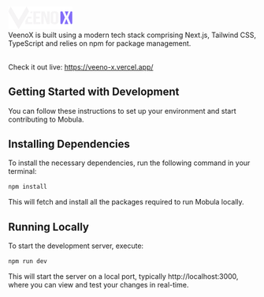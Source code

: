 <img src="./public/veenox/veenox-text.png" width="130" h="auto" alt="VeenoX Logo" />

<br />
VeenoX is built using a modern tech stack comprising Next.js, Tailwind CSS, TypeScript and relies on npm for package management.
<br />
<br />

Check it out live: https://veeno-x.vercel.app/
<br />

## Getting Started with Development

You can follow these instructions to set up your environment and start contributing to Mobula.

## Installing Dependencies

To install the necessary dependencies, run the following command in your terminal:
<br />

```bash
npm install
```

This will fetch and install all the packages required to run Mobula locally.

## Running Locally

To start the development server, execute:
<br />

```bash
npm run dev
```

This will start the server on a local port, typically http://localhost:3000, where you can view and test your changes in real-time.
